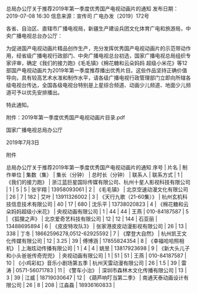 总局办公厅关于推荐2019年第一季度优秀国产电视动画片的通知 
发布日期：2019-07-08 16:30 	信息来源：宣传司 
广电办发〔2019〕172号


各省、自治区、直辖市广播电视局，新疆生产建设兵团文化体育广电和旅游局，中央广播电视总台办公厅：

为促进国产电视动画片精品创作生产，充分发挥优秀国产电视动画片的示范带动作用，经省级广播电视行政部门、中央广播电视总台初选，国家广播电视总局组织专家评审，确定《我们的接力跑》《毛毛镇》《棉花糖和云朵妈妈 超级小米花》等12部国产电视动画片为2019年第一季度推荐播出优秀片目。这些作品坚持正确价值导向，具有较高艺术水准和制作水平，请各级广播电视行政管理部门立即向所辖各级电视台传达，全国各级电视台特别是上星综合频道、动画少儿频道、地面少儿频道可予以优先安排播出。

特此通知。


附件：2019年第一季度优秀国产电视动画片目录.pdf



国家广播电视总局办公厅

2019年7月3日    

附件

总局办公厅关于推荐2019年第一季度优秀国产电视动画片的通知 
序号 | 片名 | 制作单位 | 集数（集） | 集长（分钟） | 总时长（分钟） | 联系人 | 联系方式 | 
1 | 《我们的接力跑》 | 浙江蓝巨星国际传媒有限公司、杭州十星人影视科技有限公司 | 1 | 5 | 5 | 张宇翔 | 13958093061 | 
2 | 《毛毛镇》 | 北京空速动漫文化有限公司 | 26 | 7 | 182 | 艾叶 | 13911326002 | 
3 | 《天行九歌（21-60集）》 | 杭州玄机科技信息技术有限公司 | 40 | 17 | 680 | 沈乐平 | 13738020823 | 
4 | 《棉花糖和云朵妈妈超级小米花》 | 央视动画有限公司 | 1 | 44 | 44 | 王燕 | 010-84187587 | 
5 | 《狐狸之声》 | 北京爱奇艺科技有限公司 | 12 | 12 | 144 | 石亚丽 | 13488695894 | 
6 | 《皮皮特攻队3》 | 张家港皮皮动漫影视有限公司 | 26 | 13 | 338 | 丁冬 | 18662596278,0512-62925592 | 
7 | 《摩登大自然》 | 杭州凯王文化传媒有限公司 | 12 | 3.25 | 39 | 傅博涵 | 17855824354 | 
8 | 《幸福哈哈照相机》 | 上海炫动传播有限公司 | 1 | 4 | 4 | 姚昱 | 13817923698 | 
9 | 《新大头儿子和小头爸爸传奇兜兜》 | 央视动画有限公司 | 1 | 51 | 51 | 王燕 | 010-84187587 | 
10 | 《小鸡彩虹》音乐小剧场第五季 | 杭州天雷动漫有限公司 | 26 | 1.5 | 39 | 雷涛 | 0571-56071783 | 
11 | 《警车小治》 | 深圳市森林木文化传播有限公司 | 13 | 3 | 39 | 江威 | 18719030647 | 
12 | 《葫芦响叮当第二季》 | 南通天泰动画设计有限公司 | 26 | 8 | 208 | 江淼磊 | 18936160833 | 


